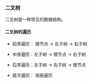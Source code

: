 ### 二叉树
二叉树是一种常见的数据结构。


#### 二叉树的遍历

- 前序遍历： 根节点 -> 左子树 -> 右子树

- 中序遍历：左子树 -> 根节点 -> 右子树

- 后序遍历：左子树 -> 右子树 -> 根节点

- 层次遍历： 按层遍历